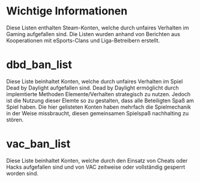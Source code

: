 # Wichtige Informationen
Diese Listen enthalten Steam-Konten, welche durch unfaires Verhalten im Gaming aufgefallen sind. Die Listen wurden anhand von Berichten aus Kooperationen mit eSports-Clans und Liga-Betreibern erstellt.

# dbd_ban_list
Diese Liste beinhaltet Konten, welche durch unfaires Verhalten im Spiel Dead by Daylight aufgefallen sind. Dead by Daylight ermöglicht durch implemtierte Methoden Elemente/Verhalten strategisch zu nutzen. Jedoch ist die Nutzung dieser Elemte so zu gestalten, dass alle Beteiligten Spaß am Spiel haben. Die hier gelisteten Konten haben mehrfach die Spielmechanik in der Weise missbraucht, diesen gemeinsamen Spielspaß nachhalting zu stören.

# vac_ban_list
Diese Liste beinhaltet Konten, welche durch den Einsatz von Cheats oder Hacks aufgefallen sind und von VAC zeitweise oder vollständig gesperrt worden sind.
